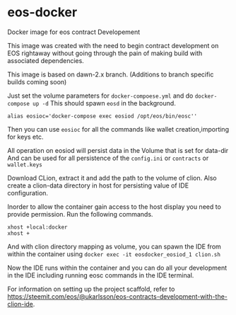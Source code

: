 # eos-docker
Docker image for eos contract Developement

This image was created with the need to begin contract development on EOS rightaway 
without going through the pain of making build with associated dependencies.

This image is based on dawn-2.x branch. (Additions to branch specific builds coming soon)

Just set the volume parameters for `docker-compoese.yml` and do `docker-compose up -d`
This should spawn `eosd` in the background.

`alias eosioc='docker-compose exec eosiod /opt/eos/bin/eosc''`

Then you can use `eosioc` for all the commands like wallet creation,importing for keys etc. 

All operation on eosiod will persist data in the Volume that is set for data-dir 
And can be used for all persistence of the `config.ini` or `contracts` or `wallet.keys`

Download CLion, extract it and add the path to the volume of clion. Also create a clion-data directory in host for persisting
value of IDE configuration.

Inorder to allow the container gain access to the host display you need to provide permission.
Run the following commands.

```
xhost +local:docker
xhost +
```

And with clion directory mapping as volume, you can spawn the IDE from within the container using 
`docker exec -it eosdocker_eosiod_1 clion.sh`

Now the IDE runs within the container and you can do all your development in the IDE including running eosc commands in the 
IDE terminal. 


For information on setting up the project scaffold, 
refer to https://steemit.com/eos/@ukarlsson/eos-contracts-development-with-the-clion-ide. 
